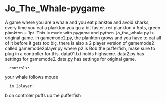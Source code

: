 # Jo_The_Whale-pygame
A game where you are a whale and you eat plankton and avoid sharks, every time you eat a plankton you go a bit faster.
red plankton = 5pts, green plankton = 1pt.
This is made with pygame and python.
jo_the_whale.py is original game.
in gamemode2.py, the plankton grows and you have to eat all of it before it gets too big.
there is also a 2 player version of gamemode2 called gamemode2player.py where p2 is Bob the pufferfish, make sure to plug in a controller for this.
data01.txt holds highscore.
data2.py has settings for gamemode2.
data.py has settings for original game.

      controls:
your whale follows mouse

      in 2player:
b on controler puffs up the pufferfish


